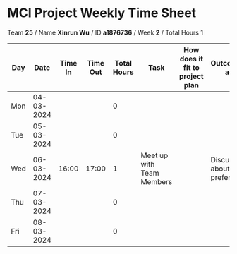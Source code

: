 # MCI Project Weekly Time Sheet

Team **25** / Name **Xinrun Wu** / ID **a1876736** / Week **2** / Total Hours 1

| Day | Date       | Time In | Time Out | Total Hours | Task | How does it fit to project plan | Outcome/Next action |
| --- | ---------- | ------- | -------- | ----------- | ---- | ------------------------------- | ------------------- |
| Mon | 04-03-2024 |         |          | 0           |      |                                 |                     |
| Tue | 05-03-2024 |         |          | 0           |      |                                 |                     |
| Wed | 06-03-2024 | 16:00   | 17:00    | 1           | Meet up with Team Members |            | Discussed about project preferences |
| Thu | 07-03-2024 |         |          | 0           |      |                                 |                     |
| Fri | 08-03-2024 |         |          | 0           |      |                                 |                     |
